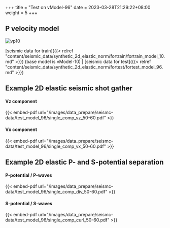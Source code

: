 +++
title = "Test on vModel-96"
date =  2023-03-28T21:29:22+08:00
weight = 5
+++

## P velocity model

![vp10](/images/data_prepare/velocity-model/vp_10.svg?width=40pc) 

[seismic data for train]({{< relref "content/seismic_data/synthetic_2d_elastic_norm/fortrain/fortrain_model_10.md" >}}) (base model is vModel-10) | 
[seismic data for test]({{< relref "content/seismic_data/synthetic_2d_elastic_norm/fortest/fortest_model_96.md" >}})

## Example 2D elastic seismic shot gather

#### Vz component 
{{< embed-pdf url="/images/data_prepare/seismc-data/test_model_96/single_comp_vz_50-60.pdf" >}}

#### Vx component
{{< embed-pdf url="/images/data_prepare/seismc-data/test_model_96/single_comp_vx_50-60.pdf" >}}

## Example 2D elastic P- and S-potential separation


#### P-potential / P-waves 
{{< embed-pdf url="/images/data_prepare/seismc-data/test_model_96/single_comp_div_50-60.pdf" >}}


#### S-potential / S-waves 
{{< embed-pdf url="/images/data_prepare/seismc-data/test_model_96/single_comp_curl_50-60.pdf" >}}


